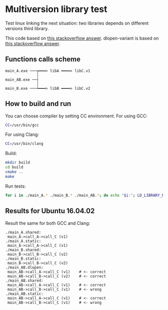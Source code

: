 # Multiversion library test
Test linux linking the next situation: two libraries depends on different versions third library.

This code based on [this stackoverflow answer](https://stackoverflow.com/a/44686776/1677270). dlopen-variant is based on [this stackoverflow answer](https://stackoverflow.com/a/3249833/1677270).

## Functions calls scheme

```
main_A.exe ───┮━━━> libA ━━━━> libC.v1
              │
main_AB.exe ──┤
              │
main_B.exe ───┶━━━> libB ━━━━> libC.v2
```


## How to build and run

You can choose compiler by setting CC environment.
For using GCC:
```bash
CC=/usr/bin/gcc
```
For using Clang:
```bash
CC=/usr/bin/clang
```

Build:
```bash
mkdir build
cd build
cmake ..
make
```

Run tests:
```bash
for i in ./main_A.* ./main_B.* ./main_AB.*; do echo "$i:"; LD_LIBRARY_PATH=./A:./B:$LD_LIBRARY_PATH $i; do
```

## Results for Ubuntu 16.04.02

Result the same for both GCC and Clang:
```
./main_A.shared:
 main_A->call_A->call_C (v1)
./main_A.static:
 main_A->call_A->call_C (v1)
./main_B.shared:
 main_B->call_B->call_C (v2)
./main_B.static:
 main_B->call_B->call_C (v2)
./main_AB.dlopen:
 main_AB->call_A->call_C (v1)    # <- correct
 main_AB->call_B->call_C (v2)    # <- correct
./main_AB.shared:
 main_AB->call_A->call_C (v1)    # <- correct
 main_AB->call_B->call_C (v1)    # <- wrong
./main_AB.static:
 main_AB->call_A->call_C (v1)    # <- correct
 main_AB->call_B->call_C (v1)    # <- wrong
 ```
